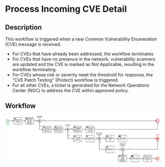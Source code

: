 # Process Incoming CVE Detail

## Description
This workflow is triggered when a new Common Vulnerability Enumeration (CVE) message is
received.  

- For CVEs that have already been addressed, the workflow terminates
- For CVEs that have no presence in the network, vulnerability scanners are updated and 
the CVE is marked as Not Applicable, resulting in the workflow terminating.
- For CVEs whose risk or severity meet the threshold for response, the "CVE Patch Testing"
(Protect) workflow is triggered.
- For all other CVEs, a ticket is generated for the Network Operations Center (NOC) to 
address the CVE within approved policy.

## Workflow 

![Process Incoming CVE](Process_Incoming_CVE.png)